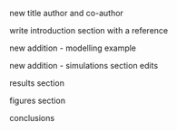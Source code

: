 new title 
author and co-author 

write introduction section 
with a reference 

new addition - modelling example 

new addition - simulations section
edits

results section 

figures section 

conclusions 
